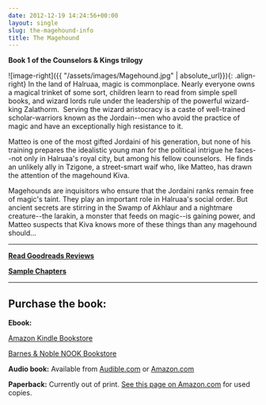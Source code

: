 ```yaml
---
date: 2012-12-19 14:24:56+00:00
layout: single
slug: the-magehound-info
title: The Magehound
---
```


**Book 1 of the Counselors & Kings trilogy**

![image-right]({{ "/assets/images/Magehound.jpg" | absolute_url}}){: .align-right} In the land of Halruaa, magic is commonplace. Nearly everyone owns a magical trinket of some sort, children learn to read from simple spell books, and wizard lords rule under the leadership of the powerful wizard-king Zalathorm.  Serving the wizard aristocracy is a caste of well-trained scholar-warriors known as the Jordain--men who avoid the practice of magic and have an exceptionally high resistance to it.

Matteo is one of the most gifted Jordaini of his generation, but none of his training prepares the idealistic young man for the political intrigue he faces--not only in Halruaa's royal city, but among his fellow counselors.  He finds an unlikely ally in Tzigone, a street-smart waif who, like Matteo, has drawn the attention of the magehound Kiva.

Magehounds are inquisitors who ensure that the Jordaini ranks remain free of magic's taint. They play an important role in Halruaa's social order. But ancient secrets are stirring in the Swamp of Akhlaur and a nightmare creature--the larakin, a monster that feeds on magic--is gaining power, and Matteo suspects that Kiva knows more of these things than any magehound should...

***

**[Read Goodreads Reviews](http://www.goodreads.com/book/show/291480.The_Magehound)**

**[Sample Chapters](http://books.google.com/books?id=pZmPOEvmfgwC&pg=PP1&lpg=PP1&dq=Magehound,+Elaine+Cunningham)**

***


## Purchase the book:


**Ebook:**

[Amazon Kindle Bookstore](http://www.amazon.com/The-Magehound-Counselors-Kings-ebook/dp/B005UFN4VW/ref=tmm_kin_title_0)

[Barnes & Noble NOOK Bookstore](http://www.barnesandnoble.com/w/forgotten-realms-elaine-cunningham/1113913993?ean=9780786915613)

**Audio book:** Available from [Audible.com](http://www.audible.com/pd/ref=sr_1_6?asin=B00BTOJCCS&qid=1364230421&sr=1-6) or [Amazon.com](http://www.amazon.com/The-Magehound-Forgotten-Realms-Counselors/dp/B00BUHIL0S/ref=sr_1_1?ie=UTF8&qid=1364241652&sr=8-1&keywords=the+magehound+audible)

**Paperback:** Currently out of print. [See this page on Amazon.com](http://www.amazon.com/The-Magehound-Forgotten-Realms-Counselors/dp/0786915617) for used copies.
